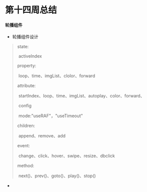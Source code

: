 # 第十四周总结

#### 轮播组件

- 轮播组件设计

> state:
>
> ​	activeIndex
>
> property:
>
> ​	loop、time、imgList、clolor、forward
>
> attribute:
>
> ​	startIndex、loop、time、imgList、autoplay、color、forward、
>
> ​	config
>
> ​	mode:"useRAF"，"useTimeout"
>
> children:
>
> ​	append、remove、add
>
> event:
>
> ​	change、click、hover、swipe、resize、dbclick
>
> method:
>
> ​	next()、prev()、goto()、play()、stop()



- 